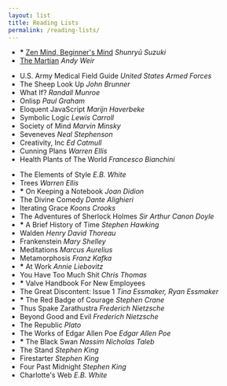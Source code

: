```yaml
---
layout: list
title: Reading Lists
permalink: /reading-lists/
---
```


- __*__ [Zen Mind, Beginner's Mind](https://en.wikipedia.org/wiki/Zen_Mind,_Beginner%27s_Mind) _Shunryū Suzuki_
- [The Martian](https://en.wikipedia.org/wiki/The_Martian_(Weir_novel)) _Andy Weir_

<!--two items:-->

- U.S. Army Medical Field Guide _United States Armed Forces_
- The Sheep Look Up _John Brunner_
- What If? _Randall Munroe_
- Onlisp _Paul Graham_
- Eloquent JavaScript _Marijn Haverbeke_
- Symbolic Logic _Lewis Carroll_
- Society of Mind _Marvin Minsky_
- Seveneves _Neal Stephenson_
- Creativity, Inc _Ed Catmull_
- Cunning Plans _Warren Ellis_
- Health Plants of The World _Francesco Bianchini_

<!--two items:-->

- The Elements of Style _E.B. White_
- Trees _Warren Ellis_
- __*__ On Keeping a Notebook _Joan Didion_
- The Divine Comedy _Dante Alighieri_
- Iterating Grace _Koons Crooks_
- The Adventures of Sherlock Holmes _Sir Arthur Canon Doyle_
- __*__ A Brief History of Time _Stephen Hawking_
- Walden _Henry David Thoreau_
- Frankenstein _Mary Shelley_
- Meditations _Marcus Aurelius_
- Metamorphosis _Franz Kafka_
- __*__ At Work _Annie Liebovitz_
- You Have Too Much Shit _Chris Thomas_
- __*__ Valve Handbook For New Employees
- The Great Discontent: Issue 1 _Tina Essmaker, Ryan Essmaker_
- __*__ The Red Badge of Courage _Stephen Crane_
- Thus Spake Zarathustra _Frederich Nietzsche_
- Beyond Good and Evil _Frederich Nietzsche_
- The Republic _Plato_
- The Works of Edgar Allen Poe _Edgar Allen Poe_
- __*__ The Black Swan _Nassim Nicholas Taleb_
- The Stand _Stephen King_
- Firestarter _Stephen King_
- Four Past Midnight _Stephen King_
- Charlotte's Web _E.B. White_
